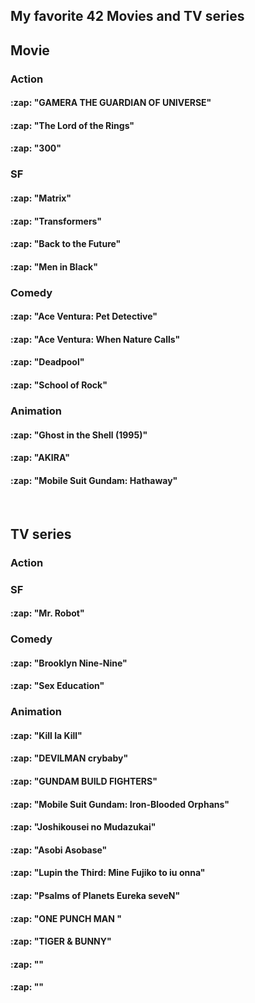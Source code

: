 <h2> My favorite 42 Movies and TV series </h2>


<h2> Movie </h2>

<h3> Action </h3>

<h4>:zap: "GAMERA THE GUARDIAN OF UNIVERSE" </h4>

<h4>:zap: "The Lord of the Rings" </h4>

<h4>:zap: "300" </h4>

<h3> SF </h3>

<h4>:zap: "Matrix" </h4>

<h4>:zap: "Transformers" </h4>

<h4>:zap: "Back to the Future" </h4>

<h4>:zap: "Men in Black" </h4>


<h3> Comedy </h3>

<h4>:zap: "Ace Ventura: Pet Detective" </h4>

<h4>:zap: "Ace Ventura: When Nature Calls" </h4>

<h4>:zap: "Deadpool" </h4>

<h4>:zap: "School of Rock" </h4>


<h3> Animation </h3>

<h4>:zap: "Ghost in the Shell (1995)"</h4>

<h4>:zap: "AKIRA"</h4>

<h4>:zap: "Mobile Suit Gundam: Hathaway"</h4>


<br>
<h2> TV series </h2>


<h3> Action </h3>

<h3> SF </h3>

<h4>:zap: "Mr. Robot"</h4>

<h3> Comedy </h3>

<h4>:zap: "Brooklyn Nine-Nine"</h4>

<h4>:zap: "Sex Education"</h4>

<h3> Animation </h3>

<h4>:zap: "Kill la Kill" </h4>

<h4>:zap: "DEVILMAN crybaby" </h4>

<h4>:zap: "GUNDAM BUILD FIGHTERS" </h4>

<h4>:zap: "Mobile Suit Gundam: Iron-Blooded Orphans" </h4>

<h4>:zap: "Joshikousei no Mudazukai" </h4>

<h4>:zap: "Asobi Asobase" </h4>

<h4>:zap: "Lupin the Third: Mine Fujiko to iu onna" </h4>

<h4>:zap: "Psalms of Planets Eureka seveN" </h4>

<h4>:zap: "ONE PUNCH MAN " </h4>

<h4>:zap: "TIGER & BUNNY" </h4>

<h4>:zap: "" </h4>
<h4>:zap: "" </h4>

